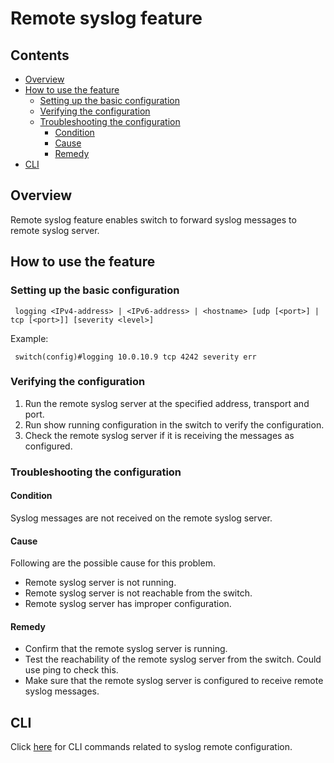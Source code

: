 # Remote syslog feature

## Contents
- [Overview](#overview)
- [How to use the feature](#how-to-use-the-feature)
	- [Setting up the basic configuration](#setting-up-the-basic-configuration)
	- [Verifying the configuration](#verifying-the-configuration)
	- [Troubleshooting the configuration](#troubleshooting-the-configuration)
		- [Condition](#condition)
		- [Cause](#cause)
		- [Remedy](#remedy)
- [CLI](#cli)

## Overview
Remote syslog feature enables switch to forward syslog messages to remote syslog server.


## How to use the feature

### Setting up the basic configuration
```
 logging <IPv4-address> | <IPv6-address> | <hostname> [udp [<port>] | tcp [<port>]] [severity <level>]
```

Example:
```
 switch(config)#logging 10.0.10.9 tcp 4242 severity err  
```

### Verifying the configuration

 1. Run the remote syslog server at the specified address, transport and port.
 2. Run show running configuration in the switch to verify the configuration.
 3. Check the remote syslog server if it is receiving the messages as configured.


### Troubleshooting the configuration

#### Condition
Syslog messages are not received on the remote syslog server.

#### Cause
Following are the possible cause for this problem.

* Remote syslog server is not running.
* Remote syslog server is not reachable from the switch.
* Remote syslog server has improper configuration.

#### Remedy
* Confirm that the remote syslog server is running.
* Test the reachability of the remote syslog server from the switch.  Could use ping to check this.
* Make sure that the remote syslog server is configured to receive remote syslog messages.

## CLI
Click [here](documents/user/syslog_remote_cli) for CLI commands related to syslog remote configuration.
